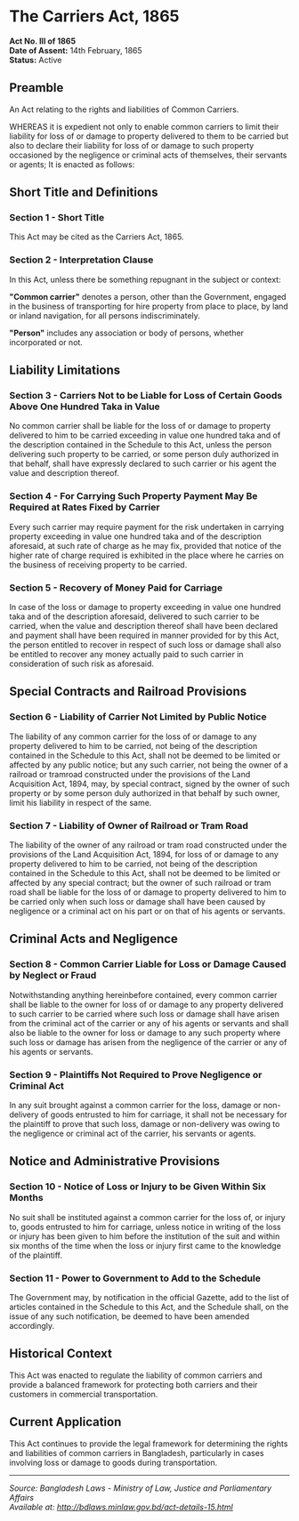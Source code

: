# The Carriers Act, 1865

**Act No. III of 1865**  
**Date of Assent:** 14th February, 1865  
**Status:** Active

## Preamble

An Act relating to the rights and liabilities of Common Carriers.

WHEREAS it is expedient not only to enable common carriers to limit their liability for loss of or damage to property delivered to them to be carried but also to declare their liability for loss of or damage to such property occasioned by the negligence or criminal acts of themselves, their servants or agents; It is enacted as follows:

## Short Title and Definitions

### Section 1 - Short Title
This Act may be cited as the Carriers Act, 1865.

### Section 2 - Interpretation Clause
In this Act, unless there be something repugnant in the subject or context:

**"Common carrier"** denotes a person, other than the Government, engaged in the business of transporting for hire property from place to place, by land or inland navigation, for all persons indiscriminately.

**"Person"** includes any association or body of persons, whether incorporated or not.

## Liability Limitations

### Section 3 - Carriers Not to be Liable for Loss of Certain Goods Above One Hundred Taka in Value
No common carrier shall be liable for the loss of or damage to property delivered to him to be carried exceeding in value one hundred taka and of the description contained in the Schedule to this Act, unless the person delivering such property to be carried, or some person duly authorized in that behalf, shall have expressly declared to such carrier or his agent the value and description thereof.

### Section 4 - For Carrying Such Property Payment May Be Required at Rates Fixed by Carrier
Every such carrier may require payment for the risk undertaken in carrying property exceeding in value one hundred taka and of the description aforesaid, at such rate of charge as he may fix, provided that notice of the higher rate of charge required is exhibited in the place where he carries on the business of receiving property to be carried.

### Section 5 - Recovery of Money Paid for Carriage
In case of the loss or damage to property exceeding in value one hundred taka and of the description aforesaid, delivered to such carrier to be carried, when the value and description thereof shall have been declared and payment shall have been required in manner provided for by this Act, the person entitled to recover in respect of such loss or damage shall also be entitled to recover any money actually paid to such carrier in consideration of such risk as aforesaid.

## Special Contracts and Railroad Provisions

### Section 6 - Liability of Carrier Not Limited by Public Notice
The liability of any common carrier for the loss of or damage to any property delivered to him to be carried, not being of the description contained in the Schedule to this Act, shall not be deemed to be limited or affected by any public notice; but any such carrier, not being the owner of a railroad or tramroad constructed under the provisions of the Land Acquisition Act, 1894, may, by special contract, signed by the owner of such property or by some person duly authorized in that behalf by such owner, limit his liability in respect of the same.

### Section 7 - Liability of Owner of Railroad or Tram Road
The liability of the owner of any railroad or tram road constructed under the provisions of the Land Acquisition Act, 1894, for loss of or damage to any property delivered to him to be carried, not being of the description contained in the Schedule to this Act, shall not be deemed to be limited or affected by any special contract; but the owner of such railroad or tram road shall be liable for the loss of or damage to property delivered to him to be carried only when such loss or damage shall have been caused by negligence or a criminal act on his part or on that of his agents or servants.

## Criminal Acts and Negligence

### Section 8 - Common Carrier Liable for Loss or Damage Caused by Neglect or Fraud
Notwithstanding anything hereinbefore contained, every common carrier shall be liable to the owner for loss of or damage to any property delivered to such carrier to be carried where such loss or damage shall have arisen from the criminal act of the carrier or any of his agents or servants and shall also be liable to the owner for loss or damage to any such property where such loss or damage has arisen from the negligence of the carrier or any of his agents or servants.

### Section 9 - Plaintiffs Not Required to Prove Negligence or Criminal Act
In any suit brought against a common carrier for the loss, damage or non-delivery of goods entrusted to him for carriage, it shall not be necessary for the plaintiff to prove that such loss, damage or non-delivery was owing to the negligence or criminal act of the carrier, his servants or agents.

## Notice and Administrative Provisions

### Section 10 - Notice of Loss or Injury to be Given Within Six Months
No suit shall be instituted against a common carrier for the loss of, or injury to, goods entrusted to him for carriage, unless notice in writing of the loss or injury has been given to him before the institution of the suit and within six months of the time when the loss or injury first came to the knowledge of the plaintiff.

### Section 11 - Power to Government to Add to the Schedule
The Government may, by notification in the official Gazette, add to the list of articles contained in the Schedule to this Act, and the Schedule shall, on the issue of any such notification, be deemed to have been amended accordingly.

## Historical Context

This Act was enacted to regulate the liability of common carriers and provide a balanced framework for protecting both carriers and their customers in commercial transportation.

## Current Application

This Act continues to provide the legal framework for determining the rights and liabilities of common carriers in Bangladesh, particularly in cases involving loss or damage to goods during transportation.

---

*Source: Bangladesh Laws - Ministry of Law, Justice and Parliamentary Affairs*  
*Available at: http://bdlaws.minlaw.gov.bd/act-details-15.html*
